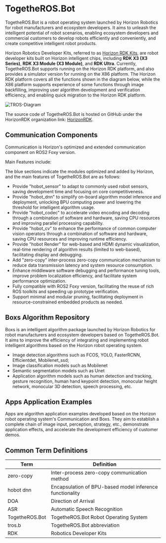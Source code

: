 # TogetheROS.Bot
TogetheROS.Bot is a robot operating system launched by Horizon Robotics for robot manufacturers and ecosystem developers. It aims to unleash the intelligent potential of robot scenarios, enabling ecosystem developers and commercial customers to develop robots efficiently and conveniently, and create competitive intelligent robot products.

Horizon Robotics Developer Kits, referred to as [Horizon RDK Kits](https://developer.horizon.cc/documents_rdk/), are robot developer kits built on Horizon intelligent chips, including **RDK X3 (X3 Series)**, **RDK X3 Module (X3 Module)**, and **RDK Ultra**. Currently, TogetheROS.Bot supports running on the Horizon RDK platform, and also provides a simulator version for running on the X86 platform. The Horizon RDK platform covers all the functions shown in the diagram below, while the X86 platform supports experience of some functions through image backfilling, improving user algorithm development and verification efficiency, and enabling quick migration to the Horizon RDK platform.

![TROS-Diagram](../static/img/TogetheROS.png)

The source code of TogetheROS.Bot is hosted on GitHub under the HorizonRDK organization link: [HorizonRDK](https://github.com/HorizonRDK).

## Communication Components
Communication is Horizon's optimized and extended communication component on ROS2 Foxy version.

Main Features include:

The blue sections indicate the modules optimized and added by Horizon, and the main features of TogetheROS.Bot are as follows:

- Provide "hobot_sensor" to adapt to commonly used robot sensors, saving development time and focusing on core competitiveness.
- Provide "hobot_dnn" to simplify on-board algorithm model inference and deployment, unlocking BPU computing power and lowering the threshold for intelligent algorithm usage.
- Provide "hobot_codec" to accelerate video encoding and decoding through a combination of software and hardware, saving CPU resources and improving parallel processing capability.
- Provide "hobot_cv" to enhance the performance of common computer vision operators through a combination of software and hardware, saving CPU resources and improving runtime efficiency.
- Provide "hobot Render" for web-based and HDMI dynamic visualization, real-time rendering of algorithm results (limited to web-based), facilitating display and debugging.
- Add "zero-copy" inter-process zero-copy communication mechanism to reduce data transmission latency and system resource consumption.
- Enhance middleware software debugging and performance tuning tools, improve problem localization efficiency, and facilitate system performance optimization.
- Fully compatible with ROS2 Foxy version, facilitating the reuse of rich ROS toolkits and speeding up prototype verification.
- Support minimal and modular pruning, facilitating deployment in resource-constrained embedded products as needed.

## Boxs Algorithm Repository
Boxs is an intelligent algorithm package launched by Horizon Robotics for robot manufacturers and ecosystem developers based on TogetheROS.Bot. It aims to improve the efficiency of integrating and implementing robot intelligent algorithms based on the Horizon robot operating system.

- Image detection algorithms such as FCOS, YOLO, FasterRCNN, Efficientdet, Mobilenet_ssd;
- Image classification models such as Mobilenet
- Semantic segmentation models such as Unet
- Application algorithm models such as human detection and tracking, gesture recognition, human hand keypoint detection, monocular height network, monocular 3D detection, speech processing, etc.

## Apps Application Examples
Apps are algorithm application examples developed based on the Horizon robot operating system's Communication and Boxs. They aim to establish a complete chain of image input, perception, strategy, etc., demonstrate application effects, and accelerate the development efficiency of customer demos.

## Common Term Definitions

| Term                             | Definition                                               |
| ---------------------------------| --------------------------------------------------------|
| zero-copy                        | Inter-process zero-copy communication method             |
| hobot dnn                        | Encapsulation of BPU-based model inference functionality || SLAM                              | Simultaneous Localization and Mapping |
| DOA                               | Direction of Arrival                     |
| ASR                               | Automatic Speech Recognition             |
| TogetheROS.Bot                    | TogetheROS.Bot Robot Operating System     |
| tros.b                            | TogetheROS.Bot abbreviation               |
| RDK                               | Robotics Developer Kits                   |